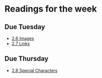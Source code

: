 # Readings for the week
## Due Tuesday
* [2.6 Images](https://learn.zybooks.com/zybook/UNCOBACS200SanchezSpring2022/chapter/2/section/6)
* [2.7 Links](https://learn.zybooks.com/zybook/UNCOBACS200SanchezSpring2022/chapter/2/section/7)
## Due Thursday
* [2.8 Special Characters](https://learn.zybooks.com/zybook/UNCOBACS200SanchezSpring2022/chapter/2/section/8)
